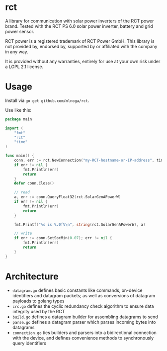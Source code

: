 # rct

A library for communication with solar power inverters of the RCT power brand.
Tested with the RCT PS 6.0 solar power inverter, battery and grid power sensor.

RCT power is a registered trademark of RCT Power GmbH. This library is not provided by, endorsed by, supported by or affiliated with the company in any way. 

It is provided without any warranties, entirely for use at your own risk under a LGPL 2.1 license. 


# Usage

Install via `go get github.com/mlnoga/rct`.

Use like this:

```go
package main

import (
	"fmt"
	"rct"
	"time"
)

func main() {
	conn, err := rct.NewConnection("my-RCT-hostname-or-IP-address", time.Second*2)
	if err != nil {
		fmt.Println(err)
		return
	}
	defer conn.Close()

	// read
	a, err := conn.QueryFloat32(rct.SolarGenAPowerW)
	if err != nil {
		fmt.Println(err)
		return
	}

	fmt.Printf("%s is %.0fV\n", string(rct.SolarGenAPowerW), a)

	// write
	if err := conn.SetSocMin(0.07); err != nil {
		fmt.Println(err)
		return
	}
}
```

# Architecture

* `datagram.go` defines basic constants like commands, on-device identifiers and datagram packets; as well as conversions of datagram payloads to golang types
* `crc.go` defines the cyclic redundancy check algorithm to ensure data integrity used by the RCT
* `build.go` defines a datagram builder for assembling datagrams to send
* `parse.go` defines a datagram parser which parses incoming bytes into datagrams
* `connection.go` ties builders and parsers into a bidirectional connection with the device, and defines convenience methods to synchronously query identifiers

